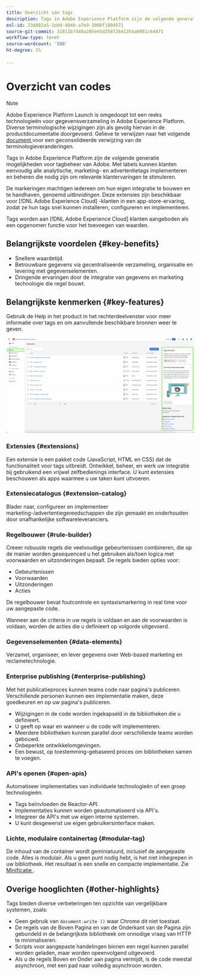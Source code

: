 ```yaml
---
title: Overzicht van tags
description: Tags in Adobe Experience Platform zijn de volgende generatie mogelijkheden voor tagbeheer van Adobe. Met labels kunnen klanten eenvoudig alle analytische, marketing- en advertentietags implementeren en beheren die nodig zijn om relevante klantervaringen te stimuleren.
exl-id: 23d882a5-1ddd-404b-a7e9-3000f1804971
source-git-commit: 31811b7448a285ee5d25872641354a6981c64471
workflow-type: tm+mt
source-wordcount: '588'
ht-degree: 1%

---
```


# Overzicht van codes

>[!NOTE]
>
>Adobe Experience Platform Launch is omgedoopt tot een reeks technologieën voor gegevensverzameling in Adobe Experience Platform. Diverse terminologische wijzigingen zijn als gevolg hiervan in de productdocumentatie doorgevoerd. Gelieve te verwijzen naar het volgende [ document ](./term-updates.md) voor een geconsolideerde verwijzing van de terminologieveranderingen.

Tags in Adobe Experience Platform zijn de volgende generatie mogelijkheden voor tagbeheer van Adobe. Met labels kunnen klanten eenvoudig alle analytische, marketing- en advertentietags implementeren en beheren die nodig zijn om relevante klantervaringen te stimuleren.

De markeringen machtigen iedereen om hun eigen integratie te bouwen en te handhaven, genoemd *uitbreidingen*. Deze extensies zijn beschikbaar voor [!DNL Adobe Experience Cloud] -klanten in een app-store-ervaring, zodat ze hun tags snel kunnen installeren, configureren en implementeren.

Tags worden aan [!DNL Adobe Experience Cloud] klanten aangeboden als een opgenomen functie voor het toevoegen van waarden.

## Belangrijkste voordelen {#key-benefits}

* Snellere waardetijd.
* Betrouwbare gegevens via gecentraliseerde verzameling, organisatie en levering met gegevenselementen.
* Dringende ervaringen door de integratie van gegevens en marketing technologie die regel bouwt.

## Belangrijkste kenmerken {#key-features}

Gebruik de Help in het product in het rechterdeelvenster voor meer informatie over tags en om aanvullende beschikbare bronnen weer te geven.

![ de eigenschappen van Markeringen in de Inzameling UI van Gegevens.](./images/ui/tags-overview/tags-properties.png)

### Extensies {#extensions}

Een extensie is een pakket code (JavaScript, HTML en CSS) dat de functionaliteit voor tags uitbreidt. Ontwikkel, beheer, en werk uw integratie bij gebruikend een vrijwel zelfbedienings interface. U kunt extensies beschouwen als apps waarmee u uw taken kunt uitvoeren.

### Extensiecatalogus {#extension-catalog}

Blader naar, configureer en implementeer marketing-/advertentiegereedschappen die zijn gemaakt en onderhouden door onafhankelijke softwareleveranciers.

### Regelbouwer {#rule-builder}

Creeer robuuste regels die veelvoudige gebeurtenissen combineren, die op de manier worden gesequenced u het gebruiken als/toen logica met voorwaarden en uitzonderingen bepaalt. De regels bieden opties voor:

* Gebeurtenissen
* Voorwaarden
* Uitzonderingen
* Acties

De regelbouwer bevat foutcontrole en syntaxismarkering in real time voor uw aangepaste code.

Wanneer aan de criteria in uw regels is voldaan en aan de voorwaarden is voldaan, worden de acties die u definieert op volgorde uitgevoerd.

### Gegevenselementen {#data-elements}

Verzamel, organiseer, en lever gegevens over Web-based marketing en reclametechnologie.

### Enterprise publishing {#enterprise-publishing}

Met het publicatieproces kunnen teams code naar pagina&#39;s publiceren. Verschillende personen kunnen een implementatie maken, deze goedkeuren en op uw pagina&#39;s publiceren.

* Wijzigingen in de code worden ingekapseld in de bibliotheken die u definieert.
* U geeft op waar en wanneer u de code wilt implementeren.
* Meerdere bibliotheken kunnen parallel door verschillende teams worden gebouwd.
* Onbeperkte ontwikkelomgevingen.
* Een bewust, op toestemming-gebaseerd proces om bibliotheken samen te voegen.

### API&#39;s openen {#open-apis}

Automatiseer implementaties van individuele technologieën of een groep technologieën.

* Tags beïnvloeden de Reactor-API.
* Implementaties kunnen worden geautomatiseerd via API&#39;s.
* Integreer de API&#39;s met uw eigen interne systemen.
* U kunt desgewenst uw eigen gebruikersinterface maken.

### Lichte, modulaire containertag {#modular-tag}

De inhoud van de container wordt geminiatuurd, inclusief de aangepaste code. Alles is modulair. Als u geen punt nodig hebt, is het niet inbegrepen in uw bibliotheek. Het resultaat is een snelle en compacte implementatie. Zie [ Minificatie ](./ui/publishing/builds.md).

## Overige hooglichten {#other-highlights}

Tags bieden diverse verbeteringen ten opzichte van vergelijkbare systemen, zoals:

* Geen gebruik van `document.write ()` waar Chrome dit niet toestaat.
* De regels van de Boven Pagina en van de Onderkant van de Pagina zijn gebundeld in de belangrijkste bibliotheek om onnodige vraag van HTTP te minimaliseren.
* Scripts voor aangepaste handelingen binnen een regel kunnen parallel worden geladen, maar worden opeenvolgend uitgevoerd.
* Als u de regels Boven en Onder aan pagina vermijdt, is de code meestal asynchroon, met een pad naar volledig asynchroon worden.
